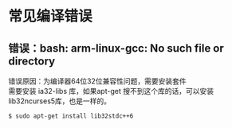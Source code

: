# 常见编译错误

## **错误：bash: arm-linux-gcc: No such file or directory**

错误原因：为编译器64位32位兼容性问题，需要安装套件  
需要安装 ia32-libs 库，如果apt-get 搜不到这个库的话，可以安装lib32ncurses5库，也是一样的。

```bash
$ sudo apt-get install lib32stdc++6
```